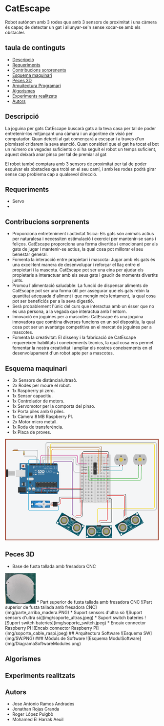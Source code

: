 # CatEscape
Robot autònom amb 3 rodes que amb 3 sensors de proximitat i una càmera és capaç de detectar un gat i allunyar-se'n sense xocar-se amb els obstacles
## taula de continguts
* [Descripció](#Descripció)
* [Requeriments](#Requeriments)
* [Contribucions sorprenents](#Contribucions_sorprenents)
* [Esquema maquinari](#Esquema_maquinari)
* [Peces 3D](#Peces_3D)
* [Arquitectura Programari](#Arquitectura_Programari)
* [Algorismes](#Algorismes)
* [Experiments realitzats](#Experiments_realitzats)
* [Autors](#Autors)

## Descripció
La joguina per gats CatEscape buscarà gats a la teva casa per tal de poder entretenir-los mitjançant una càmara i un algoritme de visió per computador. Quan detecti al gat començarà a escspar i a traves d'un plomissol cridarem la seva atenció. Quan consideri que el gat ha tocat el bot un número de vegades suficients o si ha seguit el robot un temps suficient, aquest deixarà anar pinso per tal de premiar al gat

El robot també comptara amb 3 sensors de proximitat per tal de poder esquivar els obstacles que trobi en el seu camí, i amb les rodes podrà girar sense cap problema cap a qualsevol direcció.

## Requeriments
* Servo
* 
## Contribucions sorprenents
* Proporciona entreteniment i activitat física: Els gats són animals actius per naturalesa i necessiten estimulació i exercici per mantenir-se sans i feliços.        CatEscape proporciona una forma divertida i emocionant per als gats de jugar i mantenir-se actius, la qual cosa pot millorar el seu benestar general.
* Fomenta la interacció entre propietari i mascota: Jugar amb els gats és una excel·lent manera de desenvolupar i reforçar el llaç entre el propietari i la mascota. CatEscape pot ser una eina per ajudar els propietaris a interactuar amb els seus gats i gaudir de moments divertits junts.
* Promou l'alimentació saludable: La funció de dispensar aliments de CatEscape pot ser una forma útil per assegurar que els gats rebin la quantitat adequada d'aliment i que mengin més lentament, la qual cosa pot ser beneficiós per a la seva digestió.
* Serà probablement l'únic del curs que interactua amb un ésser que no és una persona, a la vegada que interactua amb l'entorn.
* Innovació en joguines per a mascotes: CatEscape és una joguina innovadora que combina diverses funcions en un sol dispositiu, la qual cosa pot ser un avantatge competitiva en el mercat de joguines per a mascotes.
* Fomenta la creativitat: El disseny i la fabricació de CatEscape requereixen habilitats i coneixements tècnics, la qual cosa ens permet fomentar la nostra creativitat i ampliar els nostres coneixements en el desenvolupament d'un robot apte per a mascotes.

## Esquema maquinari
* 3x Sensors de distància/ultrasò.
* 2x Rodes per moure el robot.
* 1x Raspberry pi zero.
* 1x Sensor capacitiu.
* 1x Controlador de motors.
* 1x Servomotor per la comporta del pinso.
* 1x Porta piles amb 6 piles.
* 1x Càmera 8 MB Raspberry PI.
* 2x Motor micro metall.
* 1x Roda de transferència.
* 1x Placa de proves. 

![Esquema HW](img/HW.PNG)
## Peces 3D
* Base de fusta tallada amb fresadora CNC
<img name="Base de fusta tallada amb fresadora CNC" src="https://github.com/jonaprg/CatEscape/blob/master/img/parte_abajo_madera.PNG" width="100" height="100">
* Part superior de fusta tallada amb fresadora CNC
![Part superior de fusta tallada amb fresadora CNC](img/parte_arriba_madera.PNG)
* Suport sensors d'ultra sò
![Suport sensors d'ultra sò](img/soporte_ultras.jpeg)
* Suport switch bateries
![Suport switch bateries](img/soporte_switch.jpeg)
* Encaix connector Raspberry PI
![Encaix connector Raspberry PI](img/soporte_cable_raspi.jpeg)
## Arquitectura Software
![Esquema SW](img/SW.PNG)
### Mòduls de Software
![Esquema ModulSoftware](img/DiagramaSoftwareModules.png)

## Algorismes

## Experiments realitzats

## Autors
* Jose Antonio Ramos Andrades
* Jonathan Rojas Granda
* Roger López Puigbò
* Mohamed El Harrak Aeuil





